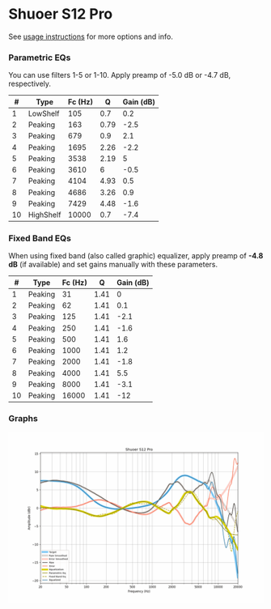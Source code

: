 # Shuoer S12 Pro
See [usage instructions](https://github.com/jaakkopasanen/AutoEq#usage) for more options and info.

### Parametric EQs
You can use filters 1-5 or 1-10. Apply preamp of -5.0 dB or -4.7 dB, respectively.

|   # | Type      |   Fc (Hz) |    Q |   Gain (dB) |
|-----|-----------|-----------|------|-------------|
|   1 | LowShelf  |       105 | 0.7  |         0.2 |
|   2 | Peaking   |       163 | 0.79 |        -2.5 |
|   3 | Peaking   |       679 | 0.9  |         2.1 |
|   4 | Peaking   |      1695 | 2.26 |        -2.2 |
|   5 | Peaking   |      3538 | 2.19 |         5   |
|   6 | Peaking   |      3610 | 6    |        -0.5 |
|   7 | Peaking   |      4104 | 4.93 |         0.5 |
|   8 | Peaking   |      4686 | 3.26 |         0.9 |
|   9 | Peaking   |      7429 | 4.48 |        -1.6 |
|  10 | HighShelf |     10000 | 0.7  |        -7.4 |

### Fixed Band EQs
When using fixed band (also called graphic) equalizer, apply preamp of **-4.8 dB** (if available) and set gains manually with these parameters.

|   # | Type    |   Fc (Hz) |    Q |   Gain (dB) |
|-----|---------|-----------|------|-------------|
|   1 | Peaking |        31 | 1.41 |         0   |
|   2 | Peaking |        62 | 1.41 |         0.1 |
|   3 | Peaking |       125 | 1.41 |        -2.1 |
|   4 | Peaking |       250 | 1.41 |        -1.6 |
|   5 | Peaking |       500 | 1.41 |         1.6 |
|   6 | Peaking |      1000 | 1.41 |         1.2 |
|   7 | Peaking |      2000 | 1.41 |        -1.8 |
|   8 | Peaking |      4000 | 1.41 |         5.5 |
|   9 | Peaking |      8000 | 1.41 |        -3.1 |
|  10 | Peaking |     16000 | 1.41 |       -12   |

### Graphs
![](./Shuoer%20S12%20Pro.png)
